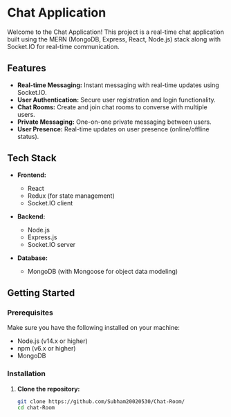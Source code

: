 # Chat Application

Welcome to the Chat Application! This project is a real-time chat application built using the MERN (MongoDB, Express, React, Node.js) stack along with Socket.IO for real-time communication.

## Features

- **Real-time Messaging:** Instant messaging with real-time updates using Socket.IO.
- **User Authentication:** Secure user registration and login functionality.
- **Chat Rooms:** Create and join chat rooms to converse with multiple users.
- **Private Messaging:** One-on-one private messaging between users.
- **User Presence:** Real-time updates on user presence (online/offline status).

## Tech Stack

- **Frontend:**
  - React
  - Redux (for state management)
  - Socket.IO client

- **Backend:**
  - Node.js
  - Express.js
  - Socket.IO server

- **Database:**
  - MongoDB (with Mongoose for object data modeling)

## Getting Started

### Prerequisites

Make sure you have the following installed on your machine:

- Node.js (v14.x or higher)
- npm (v6.x or higher)
- MongoDB

### Installation

1. **Clone the repository:**

   ```bash
   git clone https://github.com/Subham20020530/Chat-Room/
   cd chat-Room
